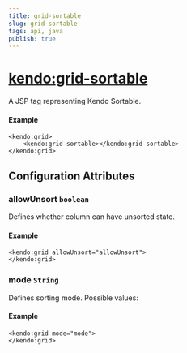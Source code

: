 ```yaml
---
title: grid-sortable
slug: grid-sortable
tags: api, java
publish: true
---
```


# <kendo:grid-sortable>
A JSP tag representing Kendo Sortable.

#### Example
    <kendo:grid>
        <kendo:grid-sortable></kendo:grid-sortable>
    </kendo:grid>


## Configuration Attributes


### allowUnsort `boolean`

Defines whether column can have unsorted state.

#### Example
    <kendo:grid allowUnsort="allowUnsort">
    </kendo:grid>



### mode `String`

Defines sorting mode. Possible values:

#### Example
    <kendo:grid mode="mode">
    </kendo:grid>


